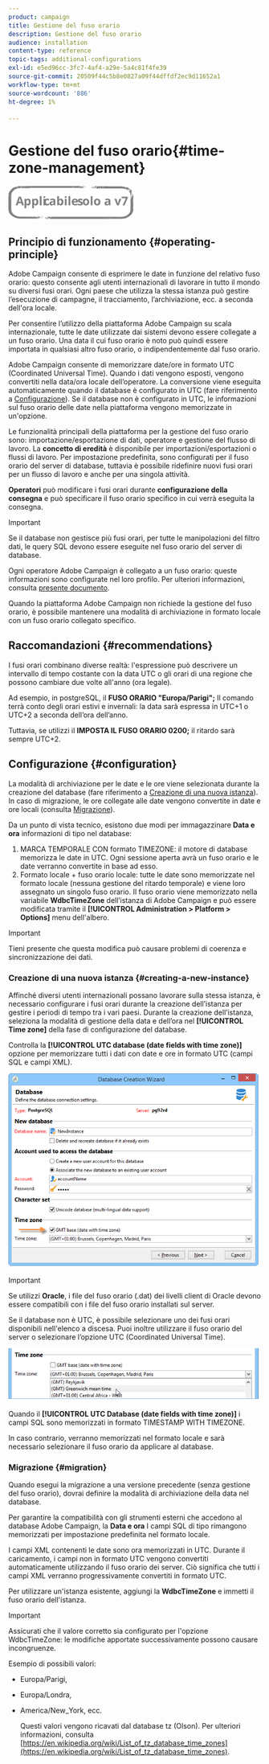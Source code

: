 ```yaml
---
product: campaign
title: Gestione del fuso orario
description: Gestione del fuso orario
audience: installation
content-type: reference
topic-tags: additional-configurations
exl-id: e5ed96cc-3fc7-4af4-a29e-5a4c81f4fe39
source-git-commit: 20509f44c5b8e0827a09f44dffdf2ec9d11652a1
workflow-type: tm+mt
source-wordcount: '886'
ht-degree: 1%

---
```


# Gestione del fuso orario{#time-zone-management}

![](../../assets/v7-only.svg)

## Principio di funzionamento {#operating-principle}

Adobe Campaign consente di esprimere le date in funzione del relativo fuso orario: questo consente agli utenti internazionali di lavorare in tutto il mondo su diversi fusi orari. Ogni paese che utilizza la stessa istanza può gestire l’esecuzione di campagne, il tracciamento, l’archiviazione, ecc. a seconda dell&#39;ora locale.

Per consentire l’utilizzo della piattaforma Adobe Campaign su scala internazionale, tutte le date utilizzate dai sistemi devono essere collegate a un fuso orario. Una data il cui fuso orario è noto può quindi essere importata in qualsiasi altro fuso orario, o indipendentemente dal fuso orario.

Adobe Campaign consente di memorizzare date/ore in formato UTC (Coordinated Universal Time). Quando i dati vengono esposti, vengono convertiti nella data/ora locale dell’operatore. La conversione viene eseguita automaticamente quando il database è configurato in UTC (fare riferimento a [Configurazione](#configuration)). Se il database non è configurato in UTC, le informazioni sul fuso orario delle date nella piattaforma vengono memorizzate in un&#39;opzione.

Le funzionalità principali della piattaforma per la gestione del fuso orario sono: importazione/esportazione di dati, operatore e gestione del flusso di lavoro. La **concetto di eredità** è disponibile per importazioni/esportazioni o flussi di lavoro. Per impostazione predefinita, sono configurati per il fuso orario del server di database, tuttavia è possibile ridefinire nuovi fusi orari per un flusso di lavoro e anche per una singola attività.

**Operatori** può modificare i fusi orari durante **configurazione della consegna** e può specificare il fuso orario specifico in cui verrà eseguita la consegna.

>[!IMPORTANT]
>
>Se il database non gestisce più fusi orari, per tutte le manipolazioni del filtro dati, le query SQL devono essere eseguite nel fuso orario del server di database.

Ogni operatore Adobe Campaign è collegato a un fuso orario: queste informazioni sono configurate nel loro profilo. Per ulteriori informazioni, consulta [presente documento](../../platform/using/access-management.md).

Quando la piattaforma Adobe Campaign non richiede la gestione del fuso orario, è possibile mantenere una modalità di archiviazione in formato locale con un fuso orario collegato specifico.

## Raccomandazioni {#recommendations}

I fusi orari combinano diverse realtà: l&#39;espressione può descrivere un intervallo di tempo costante con la data UTC o gli orari di una regione che possono cambiare due volte all&#39;anno (ora legale).

Ad esempio, in postgreSQL, il **FUSO ORARIO &quot;Europa/Parigi&quot;;** Il comando terrà conto degli orari estivi e invernali: la data sarà espressa in UTC+1 o UTC+2 a seconda dell’ora dell’anno.

Tuttavia, se utilizzi il **IMPOSTA IL FUSO ORARIO 0200;** il ritardo sarà sempre UTC+2.

## Configurazione {#configuration}

La modalità di archiviazione per le date e le ore viene selezionata durante la creazione del database (fare riferimento a [Creazione di una nuova istanza](#creating-a-new-instance)). In caso di migrazione, le ore collegate alle date vengono convertite in date e ore locali (consulta [Migrazione](#migration)).

Da un punto di vista tecnico, esistono due modi per immagazzinare **Data e ora** informazioni di tipo nel database:

1. MARCA TEMPORALE CON formato TIMEZONE: il motore di database memorizza le date in UTC. Ogni sessione aperta avrà un fuso orario e le date verranno convertite in base ad esso.
1. Formato locale + fuso orario locale: tutte le date sono memorizzate nel formato locale (nessuna gestione del ritardo temporale) e viene loro assegnato un singolo fuso orario. Il fuso orario viene memorizzato nella variabile **WdbcTimeZone** dell’istanza di Adobe Campaign e può essere modificata tramite il **[!UICONTROL Administration > Platform > Options]** menu dell&#39;albero.

>[!IMPORTANT]
>
>Tieni presente che questa modifica può causare problemi di coerenza e sincronizzazione dei dati.

### Creazione di una nuova istanza {#creating-a-new-instance}

Affinché diversi utenti internazionali possano lavorare sulla stessa istanza, è necessario configurare i fusi orari durante la creazione dell’istanza per gestire i periodi di tempo tra i vari paesi. Durante la creazione dell’istanza, seleziona la modalità di gestione della data e dell’ora nel **[!UICONTROL Time zone]** della fase di configurazione del database.

Controlla la **[!UICONTROL UTC database (date fields with time zone)]** opzione per memorizzare tutti i dati con date e ore in formato UTC (campi SQL e campi XML).

![](assets/install_wz_select_utc_option.png)

>[!IMPORTANT]
>
>Se utilizzi **Oracle**, i file del fuso orario (.dat) dei livelli client di Oracle devono essere compatibili con i file del fuso orario installati sul server.

Se il database non è UTC, è possibile selezionare uno dei fusi orari disponibili nell&#39;elenco a discesa. Puoi inoltre utilizzare il fuso orario del server o selezionare l’opzione UTC (Coordinated Universal Time).

![](assets/install_wz_unselect_utc_option.png)

Quando il **[!UICONTROL UTC Database (date fields with time zone)]** i campi SQL sono memorizzati in formato TIMESTAMP WITH TIMEZONE.

In caso contrario, verranno memorizzati nel formato locale e sarà necessario selezionare il fuso orario da applicare al database.

### Migrazione {#migration}

Quando esegui la migrazione a una versione precedente (senza gestione del fuso orario), dovrai definire la modalità di archiviazione della data nel database.

Per garantire la compatibilità con gli strumenti esterni che accedono al database Adobe Campaign, la **Data e ora** I campi SQL di tipo rimangono memorizzati per impostazione predefinita nel formato locale.

I campi XML contenenti le date sono ora memorizzati in UTC. Durante il caricamento, i campi non in formato UTC vengono convertiti automaticamente utilizzando il fuso orario dei server. Ciò significa che tutti i campi XML verranno progressivamente convertiti in formato UTC.

Per utilizzare un&#39;istanza esistente, aggiungi la **WdbcTimeZone** e immetti il fuso orario dell&#39;istanza.

>[!IMPORTANT]
>
>Assicurati che il valore corretto sia configurato per l&#39;opzione WdbcTimeZone: le modifiche apportate successivamente possono causare incongruenze.

Esempio di possibili valori:

* Europa/Parigi,
* Europa/Londra,
* America/New_York, ecc.

   Questi valori vengono ricavati dal database tz (Olson). Per ulteriori informazioni, consulta [https://en.wikipedia.org/wiki/List_of_tz_database_time_zones](https://en.wikipedia.org/wiki/List_of_tz_database_time_zones).
